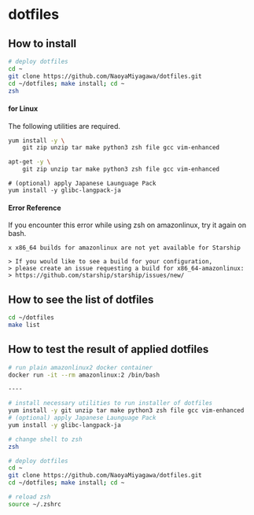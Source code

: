 # dotfiles

## How to install

```bash
# deploy dotfiles
cd ~
git clone https://github.com/NaoyaMiyagawa/dotfiles.git
cd ~/dotfiles; make install; cd ~
zsh
```

#### for Linux
The following utilities are required.

```bash
yum install -y \
    git zip unzip tar make python3 zsh file gcc vim-enhanced
```

```bash
apt-get -y \
    git zip unzip tar make python3 zsh file gcc vim-enhanced
```

```
# (optional) apply Japanese Launguage Pack
yum install -y glibc-langpack-ja
```

#### Error Reference

If you encounter this error while using zsh on amazonlinux, try it again on bash.
```
x x86_64 builds for amazonlinux are not yet available for Starship

> If you would like to see a build for your configuration,
> please create an issue requesting a build for x86_64-amazonlinux:
> https://github.com/starship/starship/issues/new/
```

## How to see the list of dotfiles

```bash
cd ~/dotfiles
make list
```

## How to test the result of applied dotfiles

```bash
# run plain amazonlinux2 docker container
docker run -it --rm amazonlinux:2 /bin/bash

----

# install necessary utilities to run installer of dotfiles
yum install -y git unzip tar make python3 zsh file gcc vim-enhanced
# (optional) apply Japanese Launguage Pack
yum install -y glibc-langpack-ja

# change shell to zsh
zsh

# deploy dotfiles
cd ~
git clone https://github.com/NaoyaMiyagawa/dotfiles.git
cd ~/dotfiles; make install; cd ~

# reload zsh
source ~/.zshrc
```
